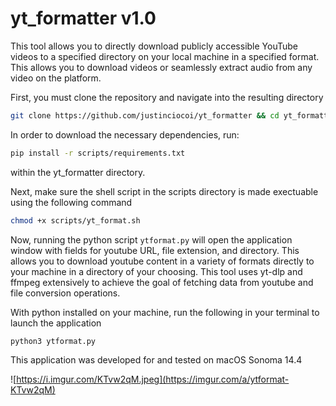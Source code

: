 # yt_formatter v1.0

This tool allows you to directly download publicly accessible YouTube videos to a specified directory on your local machine in a specified format. This allows you to download videos or seamlessly extract audio from any video on the platform. 

First, you must clone the repository and navigate into the resulting directory

```bash
git clone https://github.com/justinciocoi/yt_formatter && cd yt_formatter
```

In order to download the necessary dependencies, run:

```bash
pip install -r scripts/requirements.txt
```

within the yt_formatter directory.

Next, make sure the shell script in the scripts directory is made exectuable using the following command

```bash
chmod +x scripts/yt_format.sh
```

Now, running the python script `ytformat.py` will open the application window with fields for youtube URL, file extension, and directory. This allows you to download youtube content in a variety of formats directly to your machine in a directory of your choosing. This tool uses yt-dlp and ffmpeg extensively to achieve the goal of fetching data from youtube and file conversion operations. 

With python installed on your machine, run the following in your terminal to launch the application

```bash
python3 ytformat.py
```

This application was developed for and tested on macOS Sonoma 14.4

![https://i.imgur.com/KTvw2qM.jpeg](https://imgur.com/a/ytformat-KTvw2qM)
